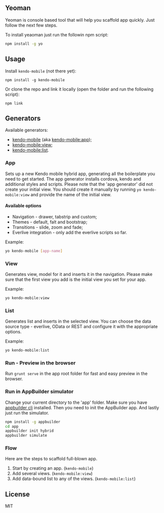 ## Yeoman
Yeoman is console based tool that will help you scaffold app quickly. Just follow the next few steps.

To install yeaoman just run the followin npm script:

```bash
npm install -g yo
```

## Usage

Install `kendo-mobile` (not there yet):
```
npm install -g kendo-mobile
```
Or clone the repo and link it locally (open the folder and run the following script):

```
npm link
```

## Generators

Available generators:

* [kendo-mobile](#app) (aka [kendo-mobile:app](#app));
* [kendo-mobile:view](#view);
* [kendo-mobile:list](#list).

### App
Sets up a new Kendo mobile hybrid app, generating all the boilerplate you need to get started. The app generator  installs cordova, kendo and additional styles and scripts. Please note that the 'app generator' did not create your initial view. You should create it manually by running `yo kendo-mobile:view` and provide the name of the initial view.

#### Available options
* Navigation - drawer, tabstrip and custom;
* Themes - default, falt and bootstrap;
* Transitions - slide, zoom and fade;
* Everlive integration - only add the everlive scripts so far.

Example:
```bash
yo kendo-mobile [app-name]
```

### View
Generates view, model for it and inserts it in the navigation. 
Please make sure that the first view you add is the initial view you set for your app.

Example:
```bash
yo kendo-mobile:view
```

### List
Generates list and inserts in the selected view. You can choose the data source type - everlive, OData or REST and configure it with the appropriate options.

Example:
```bash
yo kendo-mobile:list
```

### Run - Preview in the browser 

Run `grunt serve` in the app root folder for fast and easy preview in the browser.

### Run in AppBuilder simulator

Change your current directory to the 'app' folder. Make sure you have [appbuilder cli](https://github.com/Icenium/icenium-cli) installed. Then you need to init the AppBuilder app. And lastly just run the simulator.

```bash
npm install -g appbuilder
cd app
appbuilder init hybrid
appbuilder simulate
```


### Flow
Here are the steps to scaffold full-blown app.

1. Start by creating an app. (`kendo-mobile`)
2. Add several views. (`kendo-mobile:view`)
3. Add data-bound list to any of the views. (`kendo-mobile:list`)

## License

MIT
